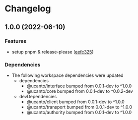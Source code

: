 # Changelog

## 1.0.0 (2022-06-10)


### Features

* setup pnpm & release-please ([eefc325](https://github.com/web3-storage/ucanto/commit/eefc325bc072b06b8b4a177ef3807d90c9e18c50))


### Dependencies

* The following workspace dependencies were updated
  * dependencies
    * @ucanto/interface bumped from 0.0.1-dev to ^1.0.0
    * @ucanto/core bumped from 0.0.1-dev to ^0.0.2-dev
  * devDependencies
    * @ucanto/client bumped from 0.0.1-dev to ^1.0.0
    * @ucanto/transport bumped from 0.0.1-dev to ^1.0.0
    * @ucanto/authority bumped from 0.0.1-dev to ^1.0.0
